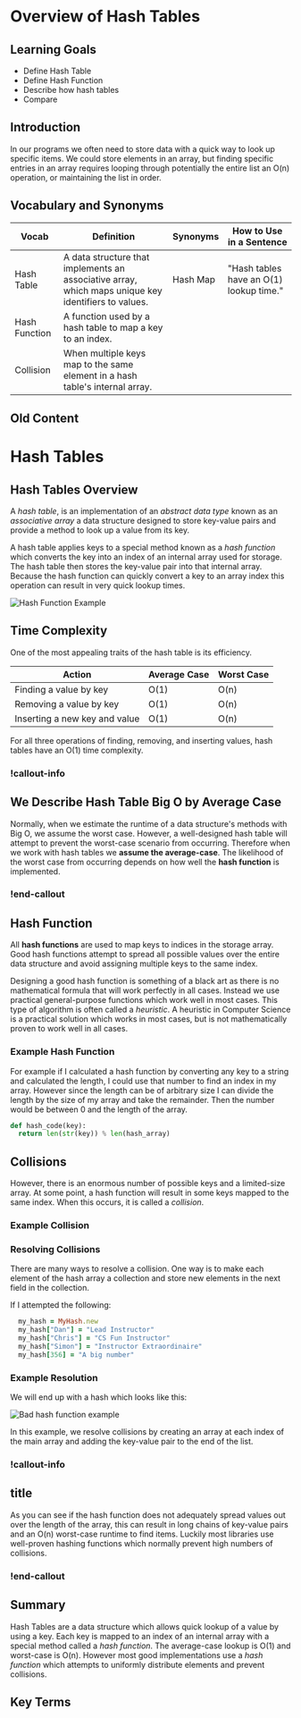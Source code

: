 # Overview of Hash Tables

## Learning Goals

- Define Hash Table
- Define Hash Function
- Describe how hash tables
- Compare

## Introduction

In our programs we often need to store data with a quick way to look up specific items. We could store elements in an array, but finding specific entries in an array requires looping through potentially the entire list an O(n) operation, or maintaining the list in order.

## Vocabulary and Synonyms

| Vocab         | Definition                                                                                          | Synonyms | How to Use in a Sentence                |
| ------------- | --------------------------------------------------------------------------------------------------- | -------- | --------------------------------------- |
| Hash Table    | A data structure that implements an associative array, which maps unique key identifiers to values. | Hash Map | "Hash tables have an O(1) lookup time." |
| Hash Function | A function used by a hash table to map a key to an index.                                           |
| Collision     | When multiple keys map to the same element in a hash table's internal array.                        |

## Old Content

# Hash Tables

## Hash Tables Overview

A _hash table_, is an implementation of an _abstract data type_ known as an _associative array_ a data structure designed to store key-value pairs and provide a method to look up a value from its key.

A hash table applies keys to a special method known as a _hash function_ which converts the key into an index of an internal array used for storage. The hash table then stores the key-value pair into that internal array. Because the hash function can quickly convert a key to an array index this operation can result in very quick lookup times.

<!-- Lucidchart link  https://www.lucidchart.com/invitations/accept/5fdcf503-7d8b-4139-94d4-795bfed27883 -->

![Hash Function Example](images/hash-function.png)

<!-- Hash function image source: https://en.wikipedia.org/wiki/Hash_function -->

## Time Complexity

One of the most appealing traits of the hash table is its efficiency.

| Action                        | Average Case | Worst Case |
| ----------------------------- | ------------ | ---------- |
| Finding a value by key        | O(1)         | O(n)       |
| Removing a value by key       | O(1)         | O(n)       |
| Inserting a new key and value | O(1)         | O(n)       |

For all three operations of finding, removing, and inserting values, hash tables have an O(1) time complexity.

### !callout-info

## We Describe Hash Table Big O by Average Case

Normally, when we estimate the runtime of a data structure's methods with Big O, we assume the worst case. However, a well-designed hash table will attempt to prevent the worst-case scenario from occurring. Therefore when we work with hash tables we **assume the average-case**. The likelihood of the worst case from occurring depends on how well the **hash function** is implemented.

### !end-callout

## Hash Function

All **hash functions** are used to map keys to indices in the storage array. Good hash functions attempt to spread all possible values over the entire data structure and avoid assigning multiple keys to the same index.

Designing a good hash function is something of a black art as there is no mathematical formula that will work perfectly in all cases. Instead we use practical general-purpose functions which work well in most cases. This type of algorithm is often called a _heuristic_. A heuristic in Computer Science is a practical solution which works in most cases, but is not mathematically proven to work well in all cases.

### Example Hash Function

For example if I calculated a hash function by converting any key to a string and calculated the length, I could use that number to find an index in my array. However since the length can be of arbitrary size I can divide the length by the size of my array and take the remainder. Then the number would be between 0 and the length of the array.

```python
def hash_code(key):
  return len(str(key)) % len(hash_array)
```


## Collisions

However, there is an enormous number of possible keys and a limited-size array. At some point, a hash function will result in some keys mapped to the same index. When this occurs, it is called a _collision_.

### Example Collision

### Resolving Collisions

There are many ways to resolve a collision. One way is to make each element of the hash array a collection and store new elements in the next field in the collection.

If I attempted the following:

```ruby
  my_hash = MyHash.new
  my_hash["Dan"] = "Lead Instructor"
  my_hash["Chris"] = "CS Fun Instructor"
  my_hash["Simon"] = "Instructor Extraordinaire"
  my_hash[356] = "A big number"
```



### Example Resolution

We will end up with a hash which looks like this:

![Bad hash function example](images/Example-hash.png)


In this example, we resolve collisions by creating an array at each index of the main array and adding the key-value pair to the end of the list.

### !callout-info

## title

As you can see if the hash function does not adequately spread values out over the length of the array, this can result in long chains of key-value pairs and an O(n) worst-case runtime to find items. Luckily most libraries use well-proven hashing functions which normally prevent high numbers of collisions.

### !end-callout

## Summary

Hash Tables are a data structure which allows quick lookup of a value by using a key. Each key is mapped to an index of an internal array with a special method called a _hash function_. The average-case lookup is O(1) and worst-case is O(n). However most good implementations use a _hash function_ which attempts to uniformly distribute elements and prevent collisions.

## Key Terms
